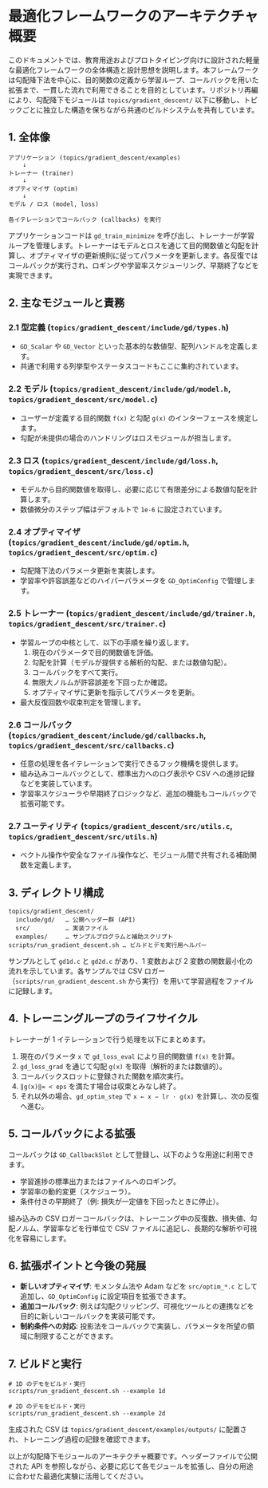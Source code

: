# 最適化フレームワークのアーキテクチャ概要

このドキュメントでは、教育用途およびプロトタイピング向けに設計された軽量な最適化フレームワークの全体構造と設計思想を説明します。本フレームワークは勾配降下法を中心に、目的関数の定義から学習ループ、コールバックを用いた拡張まで、一貫した流れで利用できることを目的としています。リポジトリ再編により、勾配降下モジュールは `topics/gradient_descent/` 以下に移動し、トピックごとに独立した構造を保ちながら共通のビルドシステムを共有しています。

## 1. 全体像

```
アプリケーション (topics/gradient_descent/examples)
    ↓
トレーナー (trainer)
    ↓
オプティマイザ (optim)
    ↓
モデル / ロス (model, loss)

各イテレーションでコールバック (callbacks) を実行
```

アプリケーションコードは `gd_train_minimize` を呼び出し、トレーナーが学習ループを管理します。トレーナーはモデルとロスを通じて目的関数値と勾配を計算し、オプティマイザの更新規則に従ってパラメータを更新します。各反復ではコールバックが実行され、ロギングや学習率スケジューリング、早期終了などを実現できます。

## 2. 主なモジュールと責務

### 2.1 型定義 (`topics/gradient_descent/include/gd/types.h`)

* `GD_Scalar` や `GD_Vector` といった基本的な数値型、配列ハンドルを定義します。
* 共通で利用する列挙型やステータスコードもここに集約されています。

### 2.2 モデル (`topics/gradient_descent/include/gd/model.h`, `topics/gradient_descent/src/model.c`)

* ユーザーが定義する目的関数 `f(x)` と勾配 `g(x)` のインターフェースを規定します。
* 勾配が未提供の場合のハンドリングはロスモジュールが担当します。

### 2.3 ロス (`topics/gradient_descent/include/gd/loss.h`, `topics/gradient_descent/src/loss.c`)

* モデルから目的関数値を取得し、必要に応じて有限差分による数値勾配を計算します。
* 数値微分のステップ幅はデフォルトで `1e-6` に設定されています。

### 2.4 オプティマイザ (`topics/gradient_descent/include/gd/optim.h`, `topics/gradient_descent/src/optim.c`)

* 勾配降下法のパラメータ更新を実装します。
* 学習率や許容誤差などのハイパーパラメータを `GD_OptimConfig` で管理します。

### 2.5 トレーナー (`topics/gradient_descent/include/gd/trainer.h`, `topics/gradient_descent/src/trainer.c`)

* 学習ループの中核として、以下の手順を繰り返します。
  1. 現在のパラメータで目的関数値を評価。
  2. 勾配を計算（モデルが提供する解析的勾配、または数値勾配）。
  3. コールバックをすべて実行。
  4. 無限大ノルムが許容誤差を下回ったか確認。
  5. オプティマイザに更新を指示してパラメータを更新。
* 最大反復回数や収束判定を管理します。

### 2.6 コールバック (`topics/gradient_descent/include/gd/callbacks.h`, `topics/gradient_descent/src/callbacks.c`)

* 任意の処理を各イテレーションで実行できるフック機構を提供します。
* 組み込みコールバックとして、標準出力へのログ表示や CSV への進捗記録などを実装しています。
* 学習率スケジューラや早期終了ロジックなど、追加の機能もコールバックで拡張可能です。

### 2.7 ユーティリティ (`topics/gradient_descent/src/utils.c`, `topics/gradient_descent/src/utils.h`)

* ベクトル操作や安全なファイル操作など、モジュール間で共有される補助関数を定義します。

## 3. ディレクトリ構成

```
topics/gradient_descent/
  include/gd/   … 公開ヘッダー群 (API)
  src/          … 実装ファイル
  examples/     … サンプルプログラムと補助スクリプト
scripts/run_gradient_descent.sh … ビルドとデモ実行用ヘルパー
```

サンプルとして `gd1d.c` と `gd2d.c` があり、1 変数および 2 変数の関数最小化の流れを示しています。各サンプルでは CSV ロガー（`scripts/run_gradient_descent.sh` から実行）を用いて学習過程をファイルに記録します。

## 4. トレーニングループのライフサイクル

トレーナーが 1 イテレーションで行う処理を以下にまとめます。

1. 現在のパラメータ `x` で `gd_loss_eval` により目的関数値 `f(x)` を計算。
2. `gd_loss_grad` を通じて勾配 `g(x)` を取得（解析的または数値的）。
3. コールバックスロットに登録された関数を順次実行。
4. `‖g(x)‖∞ < eps` を満たす場合は収束とみなし終了。
5. それ以外の場合、`gd_optim_step` で `x ← x − lr · g(x)` を計算し、次の反復へ進む。

## 5. コールバックによる拡張

コールバックは `GD_CallbackSlot` として登録し、以下のような用途に利用できます。

* 学習進捗の標準出力またはファイルへのロギング。
* 学習率の動的変更（スケジューラ）。
* 条件付きの早期終了（例: 損失が一定値を下回ったときに停止）。

組み込みの CSV ロガーコールバックは、トレーニング中の反復数、損失値、勾配ノルム、学習率などを行単位で CSV ファイルに追記し、長期的な解析や可視化を容易にします。

## 6. 拡張ポイントと今後の発展

* **新しいオプティマイザ**: モメンタム法や Adam などを `src/optim_*.c` として追加し、`GD_OptimConfig` に設定項目を拡張できます。
* **追加コールバック**: 例えば勾配クリッピング、可視化ツールとの連携などを目的に新しいコールバックを実装可能です。
* **制約条件への対応**: 投影法をコールバックで実装し、パラメータを所望の領域に制限することができます。

## 7. ビルドと実行

```
# 1D のデモをビルド・実行
scripts/run_gradient_descent.sh --example 1d

# 2D のデモをビルド・実行
scripts/run_gradient_descent.sh --example 2d
```

生成された CSV は `topics/gradient_descent/examples/outputs/` に配置され、トレーニング過程の記録を確認できます。

以上が勾配降下モジュールのアーキテクチャ概要です。ヘッダーファイルで公開された API を参照しながら、必要に応じて各モジュールを拡張し、自分の用途に合わせた最適化実験に活用してください。
